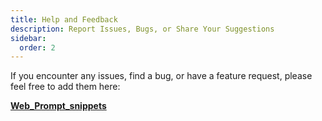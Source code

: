 ```yaml
---
title: Help and Feedback
description: Report Issues, Bugs, or Share Your Suggestions
sidebar:
  order: 2
---
```


If you encounter any issues, find a bug, or have a feature request, please feel free to add them here:

**[Web_Prompt_snippets](https://github.com/ibra-kdbra/Web_Prompt_snippets/issues)**
